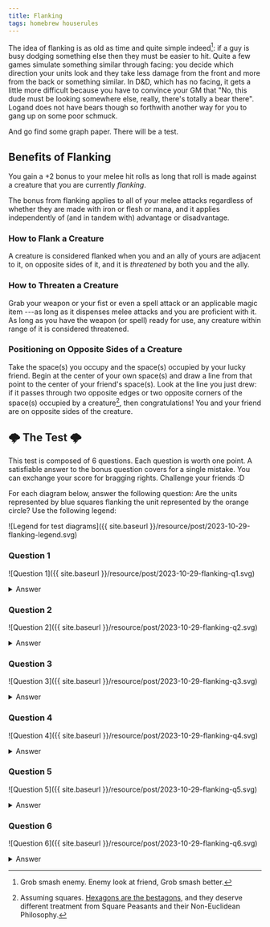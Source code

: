 ```yaml
---
title: Flanking
tags: homebrew houserules
---
```


The idea of flanking is as old as time and quite simple indeed[^1]:
if a guy is busy dodging something else then they must be easier to hit.
Quite a few games simulate something similar through facing:
you decide which direction your units look
and they take less damage from the front and more from the back or something similar.
In D&D, which has no facing, it gets a little more difficult
because you have to convince your GM that
"No, this dude must be looking somewhere else, really, there's totally a bear there".
Logand does not have bears though
so forthwith another way for you to gang up on some poor schmuck.

And go find some graph paper.
There will be a test.

## Benefits of Flanking

You gain a +2 bonus to your melee hit rolls
as long that roll is made against a creature that you are currently _flanking_.

The bonus from flanking applies to all of your melee attacks
regardless of whether they are made with iron or flesh or mana,
and it applies independently of (and in tandem with) advantage or disadvantage.

### How to Flank a Creature

A creature is considered flanked when you and an ally of yours
are adjacent to it,
on opposite sides of it,
and it is _threatened_ by both you and the ally.

### How to Threaten a Creature

Grab your weapon
or your fist
or even a spell attack or an applicable magic item
---as long as it dispenses melee attacks
and you are proficient with it.
As long as you have the weapon (or spell) ready for use,
any creature within range of it is considered threatened.

### Positioning on Opposite Sides of a Creature

Take the space(s) you occupy and the space(s) occupied by your lucky friend.
Begin at the center of your own space(s)
and draw a line from that point to the center of your friend's space(s).
Look at the line you just drew:
if it passes through
two opposite edges or two opposite corners
of the space(s) occupied by a creature[^2],
then congratulations!
You and your friend are on opposite sides of the creature.

## 🌩️ The Test 🌩️

This test is composed of 6 questions.
Each question is worth one point.
A satisfiable answer to the bonus question covers for a single mistake.
You can exchange your score for bragging rights.
Challenge your friends :D

For each diagram below,
answer the following question:
Are the units represented by blue squares flanking the unit represented by the orange circle?
Use the following legend:

![Legend for test diagrams]({{ site.baseurl }}/resource/post/2023-10-29-flanking-legend.svg)

### Question 1

![Question 1]({{ site.baseurl }}/resource/post/2023-10-29-flanking-q1.svg)

<details>
<summary>Answer</summary>
<p>Yes, both are adjacent melee users who stand on opposite sides of their opponent.</p>
</details>

### Question 2

![Question 2]({{ site.baseurl }}/resource/post/2023-10-29-flanking-q2.svg)

<details>
<summary>Answer</summary>
<p>Yes, both are adjacent melee users who stand on opposite corners of the space occupied by their opponent.</p>
</details>

### Question 3

![Question 3]({{ site.baseurl }}/resource/post/2023-10-29-flanking-q3.svg)

<details>
<summary>Answer</summary>
<p>No, because Spear is not adjacent to their opponent.</p>
</details>

### Question 4

![Question 4]({{ site.baseurl }}/resource/post/2023-10-29-flanking-q4.svg)

<details>
<summary>Answer</summary>
<p>Yes, because both melee users are adjacent to their opponent.
If you draw a line from one to another,
that line goes through opposite ends of the squares occupied by Orange,
so this is absolutely a flank.</p>
</details>

### Question 5

![Question 5]({{ site.baseurl }}/resource/post/2023-10-29-flanking-q5.svg)

<details>
<summary>Answer</summary>
<p>No; Bow is in the correct position,
but they are not capable of making melee attacks
and do not threaten Orange.
Even if they can make melee attacks
(say they have a club on their belt),
they need to drop the bow
and draw it before they can be considered flanking material.</p>
</details>

### Question 6

![Question 6]({{ site.baseurl }}/resource/post/2023-10-29-flanking-q6.svg)

<details>
<summary>Answer</summary>
<p>No. Blue squares are in no position to flank
given that they are not surrounding an <em>orange circle</em>.
<dl>
    <dt>If you fell for it:</dt>
    <dd>I am disappoint.</dd>
    <dt>If you did not:</dt>
    <dd>Nice job! You get a balloon</dd>
    <dt>If you are colorblind and had trouble with the diagram:</dt>
    <dd>My sincerest apologies, though this is the first I heard of it 🙃</dd>
    <dt>If you are feigning colorblindness to hide your failure:</dt>
    <dd>Please see here <a href="https://alderwood.the-comic.org/comics/68/">here</a>.</dd>
</dl>
</p>
</details>

[^1]: Grob smash enemy. Enemy look at friend, Grob smash better.
[^2]:
    Assuming squares.
    [Hexagons are the bestagons](https://www.youtube.com/watch?v=thOifuHs6eY),
    and they deserve different treatment
    from Square Peasants and their Non-Euclidean Philosophy.
